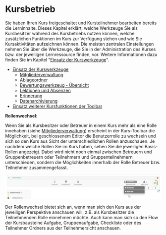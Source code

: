 # Kursbetrieb

Sie haben Ihren Kurs freigeschaltet und Kursteilnehmer bearbeiten bereits die
Lerninhalte. Dieses Kapitel erklärt, welche Werkzeuge Sie als Kursbesitzer
während des Kursbetriebs nutzen können, welche zusätzlichen Funktionen im Kurs
zur Verfügung stehen und wie Sie Kursaktivitäten aufzeichnen können. Die
meisten zentralen Einstellungen nehmen Sie über die Werkzeuge, die Sie in der
Administration des Kurses bzw. der jeweiligen Lernressource finden, vor.
Weitere Informationen dazu finden Sie im Kapitel "[Einsatz der
Kurswerkzeuge](Using_Course_Tools.de.md)".

  * [Einsatz der Kurswerkzeuge](Einsatz+der+Kurswerkzeuge.html)
    * [Mitgliederverwaltung](Mitgliederverwaltung.html)
    * [Ablageordner](Ablageordner.html)
    * [Bewertungswerkzeug - Übersicht](../../pages/viewpage.action%EF%B9%96pageId=108593653.html)
    * [Lektionen und Absenzen](Lektionen+und+Absenzen.html)
    * [Erinnerung](Erinnerung.html)
    * [Datenarchivierung](Datenarchivierung.html)
  * [Einsatz weiterer Kursfunktionen der Toolbar](Einsatz+weiterer+Kursfunktionen+der+Toolbar.html)

 **Rollenwechsel:**

Wenn Sie als Kursbesitzer oder Betreuer in einem Kurs mehr als eine Rolle
innehaben (siehe [Mitgliederverwaltung](Mitgliederverwaltung.html)) erscheint
in der Kurs-Toolbar die Möglichkeit, bei geschlossenem Editor die
Benutzerrolle zu wechseln und sich so den Kurs aus Sicht der unterschiedlichen
Rollen anzuschauen. Je nachdem welche Rollen Sie im Kurs haben, sehen Sie die
jeweiligen Basis-Rollen angezeigt. Dabei wird nicht noch einmal zwischen
Betreuern und Gruppenbetreuern oder Teilnehmern und Gruppenteilnehmern
unterschieden, sondern die Möglichkeiten innerhalb der Rolle Betreuer bzw.
Teilnehmer zusammengefasst.

![](assets/Rollenwechsel.png)

Der Rollenwechsel bietet sich an, wenn man sich den Kurs aus der jeweiligen
Perspektive anschauen will, z.B. als Kursbesitzer die Teilnehmenden Rolle
einnehmen möchte. Auch kann man sich so den Flow der Kursbausteine Aufgabe,
Gruppenaufgabe, Checkliste oder des Teilnehmer Ordners aus der Teilnehmersicht
anschauen.

  

  

